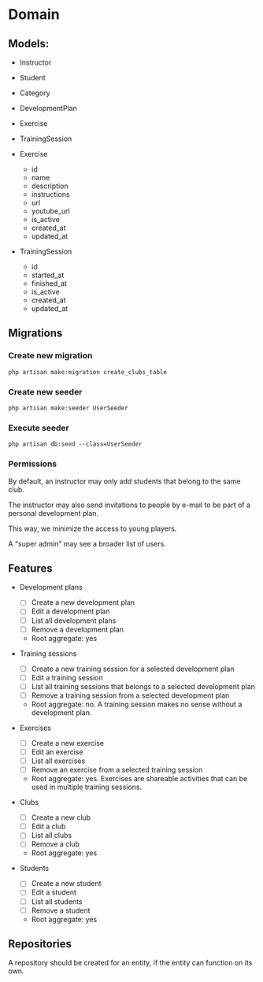 # Domain
 
## Models:

- Instructor
- Student
- Category
- DevelopmentPlan
- Exercise
- TrainingSession


- Exercise
  - id
  - name
  - description
  - instructions
  - url
  - youtube_url
  - is_active
  - created_at
  - updated_at



- TrainingSession
  - id
  - started_at
  - finished_at
  - is_active
  - created_at
  - updated_at




## Migrations

### Create new migration

``
php artisan make:migration create_clubs_table
``

### Create new seeder

``
php artisan make:seeder UserSeeder
``

### Execute seeder

``
php artisan db:seed --class=UserSeeder
``

### Permissions

By default, an instructor may only add students that belong to the same club.

The instructor may also send invitations to people by e-mail to be part of a 
personal development plan.

This way, we minimize the access to young players.

A "super admin" may see a broader list of users.


## Features

- Development plans
  - [ ] Create a new development plan
  - [ ] Edit a development plan
  - [ ] List all development plans
  - [ ] Remove a development plan
  - Root aggregate: yes

- Training sessions
  - [ ] Create a new training session for a selected development plan
  - [ ] Edit a training session
  - [ ] List all training sessions that belongs to a selected development plan
  - [ ] Remove a training session from a selected development plan
  - Root aggregate: no. A training session makes no sense without a development plan.

- Exercises
  - [ ] Create a new exercise
  - [ ] Edit an exercise
  - [ ] List all exercises
  - [ ] Remove an exercise from a selected training session
  - Root aggregate: yes. Exercises are shareable activities that can be used in multiple training sessions.

- Clubs
  - [ ] Create a new club
  - [ ] Edit a club
  - [ ] List all clubs
  - [ ] Remove a club
  - Root aggregate: yes

- Students
  - [ ] Create a new student
  - [ ] Edit a student
  - [ ] List all students
  - [ ] Remove a student
  - Root aggregate: yes

## Repositories

A repository should be created for an entity, if the entity can function on its own.







